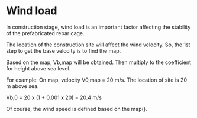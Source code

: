 # Wind load

In construction stage, wind load is an important factor affecting the stability of the prefabricated rebar cage.

The location of the construction site will affect the wind velocity. So, the 1st step to get the base velocity is to find the map.

Based on the map, Vb,map will be obtained. Then multiply to the coefficient for height above sea level.

For example: On map, velocity V0,map = 20 m/s. The location of site is 20 m above sea. 

Vb,0 = 20 x (1 + 0.001 x 20) = 20.4 m/s

Of course, the wind speed is defined based on the map().


